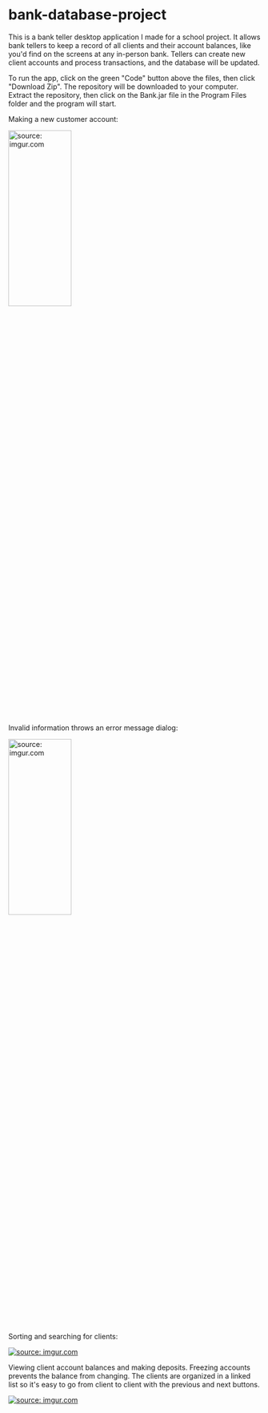 # bank-database-project
This is a bank teller desktop application I made for a school project. It allows bank tellers to keep a record of all clients and their account balances, like you'd find on the screens at any in-person bank. Tellers can create new client accounts and process transactions, and the database will be updated.

To run the app, click on the green "Code" button above the files, then click "Download Zip". The repository will be downloaded to your computer. Extract the repository, then click on the Bank.jar file in the Program Files folder and the program will start.

Making a new customer account:

<a href="https://imgur.com/zkUi8b0"><img src="https://i.imgur.com/zkUi8b0.gif" title="source: imgur.com" width="50%" height="30%"/></a>

Invalid information throws an error message dialog:

<a href="https://imgur.com/PCdr1BA"><img src="https://i.imgur.com/PCdr1BA.gif" title="source: imgur.com" width="50%" height="30%"/></a>

Sorting and searching for clients:

<a href="https://imgur.com/f7IXBon"><img src="https://i.imgur.com/f7IXBon.gif" title="source: imgur.com" /></a>

Viewing client account balances and making deposits. Freezing accounts prevents the balance from changing. The clients are organized in a linked list so it's easy to go from client to client with the previous and next buttons.

<a href="https://imgur.com/lLXcg0r"><img src="https://i.imgur.com/lLXcg0r.gif" title="source: imgur.com" /></a>
